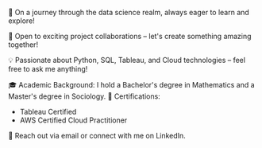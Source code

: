 🌟 On a journey through the data science realm, always eager to learn and explore!

🚀 Open to exciting project collaborations – let's create something amazing together!

💡 Passionate about Python, SQL, Tableau, and Cloud technologies – feel free to ask me anything!

🎓 Academic Background: I hold a Bachelor's degree in Mathematics and a Master's degree in Sociology.
📜 Certifications:  
- Tableau Certified  
- AWS Certified Cloud Practitioner  

📧 Reach out via email or connect with me on LinkedIn.
